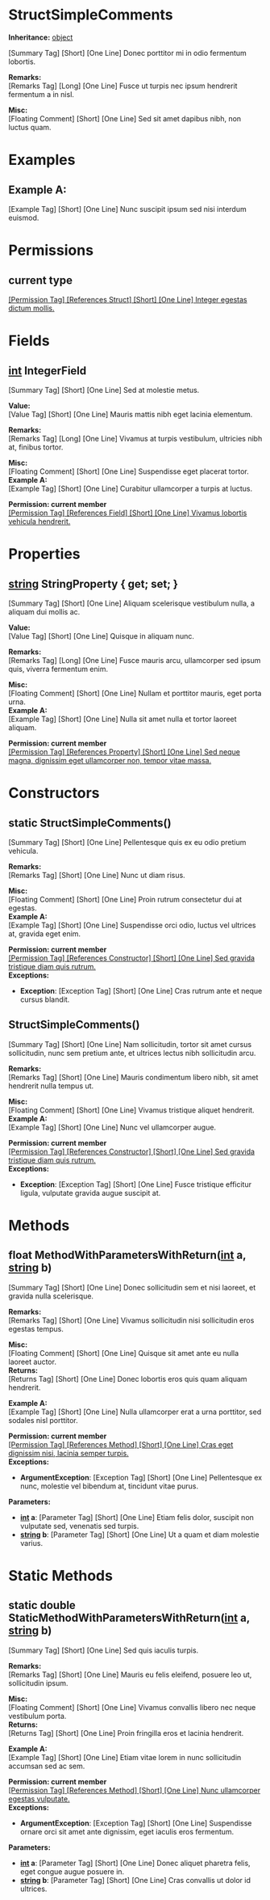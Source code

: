 # StructSimpleComments

**Inheritance:** [object](https://docs.microsoft.com/en-us/dotnet/api/system.object)  
  
[Summary Tag] [Short] [One Line] Donec porttitor mi in odio fermentum lobortis.  
  
**Remarks:**  
[Remarks Tag] [Long] [One Line] Fusce ut turpis nec ipsum hendrerit fermentum a in nisl.  
  
**Misc:**  
[Floating Comment] [Short] [One Line] Sed sit amet dapibus nibh, non luctus quam.  

# Examples

## Example A:

[Example Tag] [Short] [One Line] Nunc suscipit ipsum sed nisi interdum euismod.  

# Permissions

## current type

[[Permission Tag] [References Struct] [Short] [One Line] Integer egestas dictum mollis.]([Test.StructSimpleComments](Test.StructSimpleComments.md))

# Fields

## [int](https://docs.microsoft.com/en-us/dotnet/api/system.int32) IntegerField

[Summary Tag] [Short] [One Line] Sed at molestie metus.  
  
**Value:**  
[Value Tag] [Short] [One Line] Mauris mattis nibh eget lacinia elementum.  
  
**Remarks:**  
[Remarks Tag] [Long] [One Line] Vivamus at turpis vestibulum, ultricies nibh at, finibus tortor.  
  
**Misc:**  
[Floating Comment] [Short] [One Line] Suspendisse eget placerat tortor.  
**Example A:**  
[Example Tag] [Short] [One Line] Curabitur ullamcorper a turpis at luctus.  
  
**Permission: current member**  
[[Permission Tag] [References Field] [Short] [One Line] Vivamus lobortis vehicula hendrerit.](Test.StructSimpleComments.IntegerField)  

# Properties

## [string](https://docs.microsoft.com/en-us/dotnet/api/system.string) StringProperty { get; set; }

[Summary Tag] [Short] [One Line] Aliquam scelerisque vestibulum nulla, a aliquam dui mollis ac.  
  
**Value:**  
[Value Tag] [Short] [One Line] Quisque in aliquam nunc.  
  
**Remarks:**  
[Remarks Tag] [Long] [One Line] Fusce mauris arcu, ullamcorper sed ipsum quis, viverra fermentum enim.  
  
**Misc:**  
[Floating Comment] [Short] [One Line] Nullam et porttitor mauris, eget porta urna.  
**Example A:**  
[Example Tag] [Short] [One Line] Nulla sit amet nulla et tortor laoreet aliquam.  
  
**Permission: current member**  
[[Permission Tag] [References Property] [Short] [One Line] Sed neque magna, dignissim eget ullamcorper non, tempor vitae massa.](Test.StructSimpleComments.StringProperty)  

# Constructors

## static StructSimpleComments()

[Summary Tag] [Short] [One Line] Pellentesque quis ex eu odio pretium vehicula.  
  
**Remarks:**  
[Remarks Tag] [Short] [One Line] Nunc ut diam risus.  
  
**Misc:**  
[Floating Comment] [Short] [One Line] Proin rutrum consectetur dui at egestas.  
**Example A:**  
[Example Tag] [Short] [One Line] Suspendisse orci odio, luctus vel ultrices at, gravida eget enim.  
  
**Permission: current member**  
[[Permission Tag] [References Constructor] [Short] [One Line] Sed gravida tristique diam quis rutrum.](Test.StructSimpleComments.#cctor)  
**Exceptions:**  
* **Exception**: [Exception Tag] [Short] [One Line] Cras rutrum ante et neque cursus blandit.  

  

## StructSimpleComments()

[Summary Tag] [Short] [One Line] Nam sollicitudin, tortor sit amet cursus sollicitudin, nunc sem pretium ante, et ultrices lectus nibh sollicitudin arcu.  
  
**Remarks:**  
[Remarks Tag] [Short] [One Line] Mauris condimentum libero nibh, sit amet hendrerit nulla tempus ut.  
  
**Misc:**  
[Floating Comment] [Short] [One Line] Vivamus tristique aliquet hendrerit.  
**Example A:**  
[Example Tag] [Short] [One Line] Nunc vel ullamcorper augue.  
  
**Permission: current member**  
[[Permission Tag] [References Constructor] [Short] [One Line] Sed gravida tristique diam quis rutrum.](Test.StructSimpleComments.#ctor)  
**Exceptions:**  
* **Exception**: [Exception Tag] [Short] [One Line] Fusce tristique efficitur ligula, vulputate gravida augue suscipit at.  

  

# Methods

## float MethodWithParametersWithReturn([int](https://docs.microsoft.com/en-us/dotnet/api/system.int32) a, [string](https://docs.microsoft.com/en-us/dotnet/api/system.string) b)

[Summary Tag] [Short] [One Line] Donec sollicitudin sem et nisi laoreet, et gravida nulla scelerisque.  
  
**Remarks:**  
[Remarks Tag] [Short] [One Line] Vivamus sollicitudin nisi sollicitudin eros egestas tempus.  
  
**Misc:**  
[Floating Comment] [Short] [One Line] Quisque sit amet ante eu nulla laoreet auctor.  
**Returns:**  
[Returns Tag] [Short] [One Line] Donec lobortis eros quis quam aliquam hendrerit.  
  
**Example A:**  
[Example Tag] [Short] [One Line] Nulla ullamcorper erat a urna porttitor, sed sodales nisl porttitor.  
  
**Permission: current member**  
[[Permission Tag] [References Method] [Short] [One Line] Cras eget dignissim nisi, lacinia semper turpis.](Test.StructSimpleComments.MethodWithParametersWithReturn)  
**Exceptions:**  
* **ArgumentException**: [Exception Tag] [Short] [One Line] Pellentesque ex nunc, molestie vel bibendum at, tincidunt vitae purus.  

  
**Parameters:**  
* **[int](https://docs.microsoft.com/en-us/dotnet/api/system.int32) a**: [Parameter Tag] [Short] [One Line] Etiam felis dolor, suscipit non vulputate sed, venenatis sed turpis.  
* **[string](https://docs.microsoft.com/en-us/dotnet/api/system.string) b**: [Parameter Tag] [Short] [One Line] Ut a quam et diam molestie varius.  

  

# Static Methods

## static double StaticMethodWithParametersWithReturn([int](https://docs.microsoft.com/en-us/dotnet/api/system.int32) a, [string](https://docs.microsoft.com/en-us/dotnet/api/system.string) b)

[Summary Tag] [Short] [One Line] Sed quis iaculis turpis.  
  
**Remarks:**  
[Remarks Tag] [Short] [One Line] Mauris eu felis eleifend, posuere leo ut, sollicitudin ipsum.  
  
**Misc:**  
[Floating Comment] [Short] [One Line] Vivamus convallis libero nec neque vestibulum porta.  
**Returns:**  
[Returns Tag] [Short] [One Line] Proin fringilla eros et lacinia hendrerit.  
  
**Example A:**  
[Example Tag] [Short] [One Line] Etiam vitae lorem in nunc sollicitudin accumsan sed ac sem.  
  
**Permission: current member**  
[[Permission Tag] [References Method] [Short] [One Line] Nunc ullamcorper egestas vulputate.](Test.StructSimpleComments.StaticMethodWithParametersWithReturn)  
**Exceptions:**  
* **ArgumentException**: [Exception Tag] [Short] [One Line] Suspendisse ornare orci sit amet ante dignissim, eget iaculis eros fermentum.  

  
**Parameters:**  
* **[int](https://docs.microsoft.com/en-us/dotnet/api/system.int32) a**: [Parameter Tag] [Short] [One Line] Donec aliquet pharetra felis, eget congue augue posuere in.  
* **[string](https://docs.microsoft.com/en-us/dotnet/api/system.string) b**: [Parameter Tag] [Short] [One Line] Cras convallis ut dolor id ultrices.  

  


